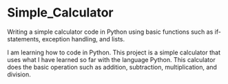 # Simple_Calculator
Writing a simple calculator code in Python using basic functions such as if-statements, exception handling, and lists.

I am learning how to code in Python. This project is a simple calculator that uses what I have learned so far with the language Python. This calculator does the basic operation such as addition, subtraction, multiplication, and division. 
